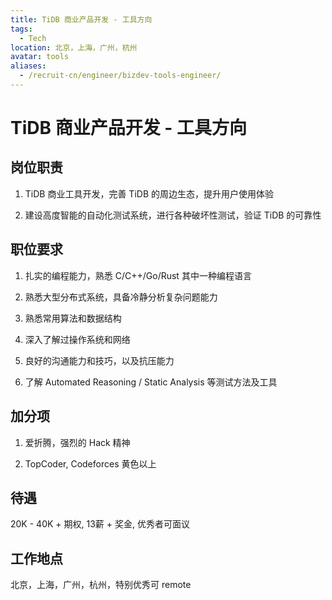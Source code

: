 ```yaml
---
title: TiDB 商业产品开发 - 工具方向
tags:
  - Tech
location: 北京，上海，广州，杭州
avatar: tools
aliases:
  - /recruit-cn/engineer/bizdev-tools-engineer/
---
```


# TiDB 商业产品开发 - 工具方向

## 岗位职责

1. TiDB 商业工具开发，完善 TiDB 的周边生态，提升用户使用体验

2. 建设高度智能的自动化测试系统，进行各种破坏性测试，验证 TiDB 的可靠性

## 职位要求

1. 扎实的编程能力，熟悉 C/C++/Go/Rust 其中一种编程语言

2. 熟悉大型分布式系统，具备冷静分析复杂问题能力

3. 熟悉常用算法和数据结构

4. 深入了解过操作系统和网络

5. 良好的沟通能力和技巧，以及抗压能力

6. 了解 Automated Reasoning / Static Analysis 等测试方法及工具

## 加分项

1. 爱折腾，强烈的 Hack 精神

2. TopCoder, Codeforces 黄色以上

## 待遇

20K - 40K + 期权, 13薪 + 奖金, 优秀者可面议

## 工作地点

北京，上海，广州，杭州，特别优秀可 remote
